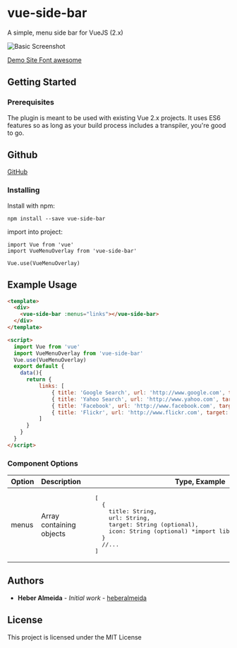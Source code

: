# vue-side-bar
A simple, menu side bar for VueJS (2.x) 

![Basic Screenshot](https://raw.githubusercontent.com/heberalmeida/vue-side-bar/HEAD/README/images/screenshot.png)

[Demo Site Font awesome](https://jsfiddle.net/sistemaweb/vuupkcb2/)

## Getting Started

### Prerequisites

The plugin is meant to be used with existing Vue 2.x projects. It uses ES6 features so as long as your build process includes a transpiler, you're good to go.

## Github
[GitHub](https://github.com/heberalmeida/vue-side-bar)

### Installing

Install with npm:
```
npm install --save vue-side-bar
```

import into project:
```
import Vue from 'vue'
import VueMenuOverlay from 'vue-side-bar'

Vue.use(VueMenuOverlay)
```

## Example Usage

```html
<template>
  <div>
    <vue-side-bar :menus="links"></vue-side-bar>
  </div>
</template>

<script>
  import Vue from 'vue'
  import VueMenuOverlay from 'vue-side-bar'
  Vue.use(VueMenuOverlay)
  export default {
    data(){
      return {
          links: [
              { title: 'Google Search', url: 'http://www.google.com', target: '_black', icon: 'fa fa-google-plus'},
              { title: 'Yahoo Search', url: 'http://www.yahoo.com', target: '_black', icon: 'fa fa-yahoo'},
              { title: 'Facebook', url: 'http://www.facebook.com', target: '_black', icon: 'fa fa-facebook'},
              { title: 'Flickr', url: 'http://www.flickr.com', target: '_black', icon: 'fa fa-flickr'}
          ]
      }
    }
  }
</script>
```

### Component Options
<table>
  <thead>
    <tr>
      <th>Option</th>
      <th>Description</th>
      <th>Type, Example</th>
    </tr>
  </thead>
  <tbody>
    <tr>
      <td>menus</td>
      <td>Array containing objects</td>
      <td>
<pre lang="javascript">
  [
    {
      title: String,
      url: String,
      target: String (optional), 
      icon: String (optional) *import libs icon <-set class icon,
    }
    //...
  ]
</pre>
      </td>
    </tr>
 </tbody>
 </table>

## Authors

* **Heber Almeida** - *Initial work* - [heberalmeida](https://github.com/heberalmeida)

## License

This project is licensed under the MIT License
